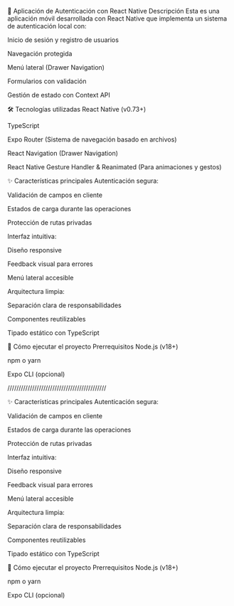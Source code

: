 📱 Aplicación de Autenticación con React Native
Descripción
Esta es una aplicación móvil desarrollada con React Native que implementa un sistema de autenticación local con:

Inicio de sesión y registro de usuarios

Navegación protegida

Menú lateral (Drawer Navigation)

Formularios con validación

Gestión de estado con Context API

🛠 Tecnologías utilizadas
React Native (v0.73+)

TypeScript

Expo Router (Sistema de navegación basado en archivos)

React Navigation (Drawer Navigation)

React Native Gesture Handler & Reanimated (Para animaciones y gestos)



✨ Características principales
Autenticación segura:

Validación de campos en cliente

Estados de carga durante las operaciones

Protección de rutas privadas

Interfaz intuitiva:

Diseño responsive

Feedback visual para errores

Menú lateral accesible

Arquitectura limpia:

Separación clara de responsabilidades

Componentes reutilizables

Tipado estático con TypeScript

🚀 Cómo ejecutar el proyecto
Prerrequisitos
Node.js (v18+)

npm o yarn

Expo CLI (opcional)

////////////////////////////////////////////

✨ Características principales
Autenticación segura:

Validación de campos en cliente

Estados de carga durante las operaciones

Protección de rutas privadas

Interfaz intuitiva:

Diseño responsive

Feedback visual para errores

Menú lateral accesible

Arquitectura limpia:

Separación clara de responsabilidades

Componentes reutilizables

Tipado estático con TypeScript

🚀 Cómo ejecutar el proyecto
Prerrequisitos
Node.js (v18+)

npm o yarn

Expo CLI (opcional)